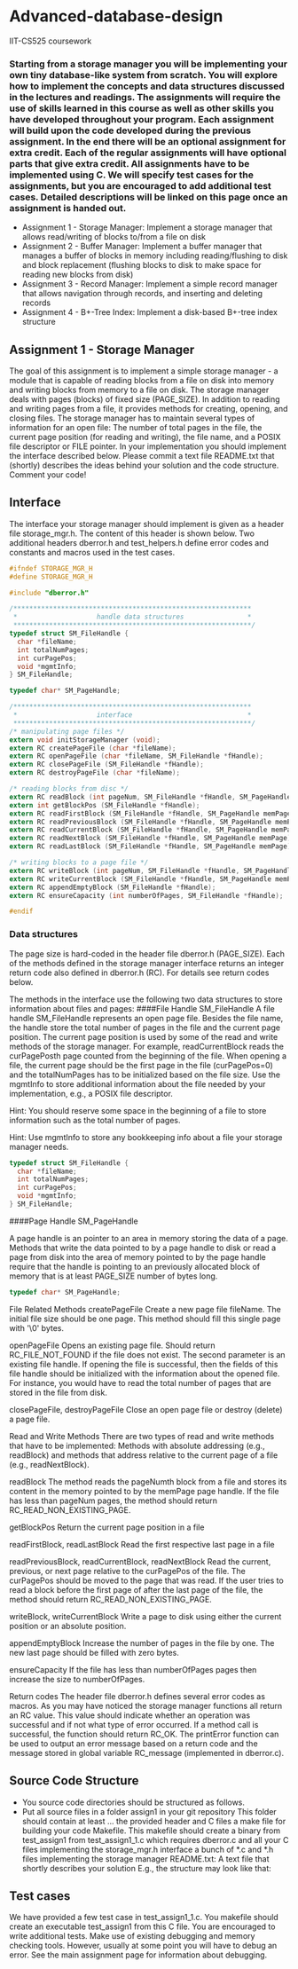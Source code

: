 # Advanced-database-design
IIT-CS525 coursework

### Starting from a storage manager you will be implementing your own tiny database-like system from scratch. You will explore how to implement the concepts and data structures discussed in the lectures and readings. The assignments will require the use of skills learned in this course as well as other skills you have developed throughout your program. Each assignment will build upon the code developed during the previous assignment. In the end there will be an optional assignment for extra credit. Each of the regular assignments will have optional parts that give extra credit. All assignments have to be implemented using C. We will specify test cases for the assignments, but you are encouraged to add additional test cases. Detailed descriptions will be linked on this page once an assignment is handed out.

* Assignment 1 - Storage Manager: Implement a storage manager that allows read/writing of blocks to/from a file on disk
* Assignment 2 - Buffer Manager: Implement a buffer manager that manages a buffer of blocks in memory including reading/flushing to disk and block replacement (flushing blocks to disk to make space for reading new blocks from disk)
* Assignment 3 - Record Manager: Implement a simple record manager that allows navigation through records, and inserting and deleting records
* Assignment 4 - B+-Tree Index: Implement a disk-based B+-tree index structure

## Assignment 1 - Storage Manager

The goal of this assignment is to implement a simple storage manager - a module that is capable of reading blocks from a file on disk into memory and writing blocks from memory to a file on disk. The storage manager deals with pages (blocks) of fixed size (PAGE_SIZE). In addition to reading and writing pages from a file, it provides methods for creating, opening, and closing files. The storage manager has to maintain several types of information for an open file: The number of total pages in the file, the current page position (for reading and writing), the file name, and a POSIX file descriptor or FILE pointer. In your implementation you should implement the interface described below. Please commit a text file README.txt that (shortly) describes the ideas behind your solution and the code structure. Comment your code!
## Interface
The interface your storage manager should implement is given as a header file storage_mgr.h. The content of this header is shown below. Two additional headers dberror.h and test_helpers.h define error codes and constants and macros used in the test cases.
```c
#ifndef STORAGE_MGR_H
#define STORAGE_MGR_H

#include "dberror.h"

/************************************************************
 *                    handle data structures                *
 ************************************************************/
typedef struct SM_FileHandle {
  char *fileName;
  int totalNumPages;
  int curPagePos;
  void *mgmtInfo;
} SM_FileHandle;

typedef char* SM_PageHandle;

/************************************************************
 *                    interface                             *
 ************************************************************/
/* manipulating page files */
extern void initStorageManager (void);
extern RC createPageFile (char *fileName);
extern RC openPageFile (char *fileName, SM_FileHandle *fHandle);
extern RC closePageFile (SM_FileHandle *fHandle);
extern RC destroyPageFile (char *fileName);

/* reading blocks from disc */
extern RC readBlock (int pageNum, SM_FileHandle *fHandle, SM_PageHandle memPage);
extern int getBlockPos (SM_FileHandle *fHandle);
extern RC readFirstBlock (SM_FileHandle *fHandle, SM_PageHandle memPage);
extern RC readPreviousBlock (SM_FileHandle *fHandle, SM_PageHandle memPage);
extern RC readCurrentBlock (SM_FileHandle *fHandle, SM_PageHandle memPage);
extern RC readNextBlock (SM_FileHandle *fHandle, SM_PageHandle memPage);
extern RC readLastBlock (SM_FileHandle *fHandle, SM_PageHandle memPage);

/* writing blocks to a page file */
extern RC writeBlock (int pageNum, SM_FileHandle *fHandle, SM_PageHandle memPage);
extern RC writeCurrentBlock (SM_FileHandle *fHandle, SM_PageHandle memPage);
extern RC appendEmptyBlock (SM_FileHandle *fHandle);
extern RC ensureCapacity (int numberOfPages, SM_FileHandle *fHandle);

#endif
```
### Data structures
The page size is hard-coded in the header file dberror.h (PAGE_SIZE). Each of the methods defined in the storage manager interface returns an integer return code also defined in dberror.h (RC). For details see return codes below.

The methods in the interface use the following two data structures to store information about files and pages: 
####File Handle SM_FileHandle
A file handle SM_FileHandle represents an open page file. Besides the file name, the handle store the total number of pages in the file and the current page position. The current page position is used by some of the read and write methods of the storage manager. For example, readCurrentBlock reads the curPagePosth page counted from the beginning of the file. When opening a file, the current page should be the first page in the file (curPagePos=0) and the totalNumPages has to be initialized based on the file size. Use the mgmtInfo to store additional information about the file needed by your implementation, e.g., a POSIX file descriptor.

Hint: You should reserve some space in the beginning of a file to store information such as the total number of pages.

Hint: Use mgmtInfo to store any bookkeeping info about a file your storage manager needs.
```c
typedef struct SM_FileHandle {
  char *fileName;
  int totalNumPages;
  int curPagePos;
  void *mgmtInfo;
} SM_FileHandle;
```
####Page Handle SM_PageHandle

A page handle is an pointer to an area in memory storing the data of a page. Methods that write the data pointed to by a page handle to disk or read a page from disk into the area of memory pointed to by the page handle require that the handle is pointing to an previously allocated block of memory that is at least PAGE_SIZE number of bytes long.
```c
typedef char* SM_PageHandle;
```
File Related Methods
createPageFile
Create a new page file fileName. The initial file size should be one page. This method should fill this single page with '\0' bytes.

openPageFile
Opens an existing page file. Should return RC_FILE_NOT_FOUND if the file does not exist. The second parameter is an existing file handle. If opening the file is successful, then the fields of this file handle should be initialized with the information about the opened file. For instance, you would have to read the total number of pages that are stored in the file from disk.

closePageFile, destroyPageFile
Close an open page file or destroy (delete) a page file.

Read and Write Methods
There are two types of read and write methods that have to be implemented: Methods with absolute addressing (e.g., readBlock) and methods that address relative to the current page of a file (e.g., readNextBlock).

readBlock
The method reads the pageNumth block from a file and stores its content in the memory pointed to by the memPage page handle. If the file has less than pageNum pages, the method should return RC_READ_NON_EXISTING_PAGE.

getBlockPos
Return the current page position in a file

readFirstBlock, readLastBlock
Read the first respective last page in a file

readPreviousBlock, readCurrentBlock, readNextBlock
Read the current, previous, or next page relative to the curPagePos of the file. The curPagePos should be moved to the page that was read. If the user tries to read a block before the first page of after the last page of the file, the method should return RC_READ_NON_EXISTING_PAGE.

writeBlock, writeCurrentBlock
Write a page to disk using either the current position or an absolute position.

appendEmptyBlock
Increase the number of pages in the file by one. The new last page should be filled with zero bytes.

ensureCapacity
If the file has less than numberOfPages pages then increase the size to numberOfPages.

Return codes
The header file dberror.h defines several error codes as macros. As you may have noticed the storage manager functions all return an RC value. This value should indicate whether an operation was successful and if not what type of error occurred. If a method call is successful, the function should return RC_OK. The printError function can be used to output an error message based on a return code and the message stored in global variable RC_message (implemented in dberror.c).
## Source Code Structure
* You source code directories should be structured as follows.
* Put all source files in a folder assign1 in your git repository
This folder should contain at least ...
the provided header and C files
a make file for building your code Makefile. This makefile should create a binary from test_assign1 from test_assign1_1.c which requires dberror.c and all your C files implementing the storage_mgr.h interface
a bunch of *.c and *.h files implementing the storage manager
README.txt: A text file that shortly describes your solution
E.g., the structure may look like that:

## Test cases
We have provided a few test case in test_assign1_1.c. You makefile should create an executable test_assign1 from this C file. You are encouraged to write additional tests. Make use of existing debugging and memory checking tools. However, usually at some point you will have to debug an error. See the main assignment page for information about debugging.
